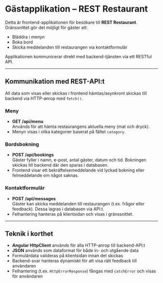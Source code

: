 # Gästapplikation – REST Restaurant

Detta är frontend-applikationen för besökare till **REST Restaurant**. Gränssnittet gör det möjligt för gäster att:

- Bläddra i menyn
- Boka bord
- Skicka meddelanden till restaurangen via kontaktformulär

Applikationen kommunicerar direkt med backend-tjänsten via ett RESTful API.

---

## Kommunikation med REST-API:t

All data som visas eller skickas i frontend hämtas/asynkront skickas till backend via HTTP-anrop med `fetch()`.

### Meny

- **GET /api/menu**  
  Används för att hämta restaurangens aktuella meny (mat och dryck).
- Menyn visas i olika kategorier baserat på fältet `category`.

### Bordsbokning

- **POST /api/bookings**  
  Gäster fyller i namn, e-post, antal gäster, datum och tid. Bokningen skickas till backend där den sparas i databasen.
- Frontend visar ett bekräftelsemeddelande vid lyckad bokning eller felmeddelande om något saknas.

### Kontaktformulär

- **POST /api/messages**  
  Gäster kan skicka meddelanden till restaurangen (t.ex. frågor eller feedback). Dessa lagras i databasen via API:t.
- Felhantering hanteras på klientsidan och visas i gränssnittet.

---

## Teknik i korthet

- **Angular HttpClient** används för alla HTTP-anrop till backend-API:t
- **JSON** används som dataformat för både in- och utgående data
- Formulärdata valideras på klientsidan innan det skickas
- Backend-svar hanteras dynamiskt för att visa rätt feedback till användaren
- Felhantering (t.ex. `HttpErrorResponse`) fångas med `catchError` och visas för användaren
